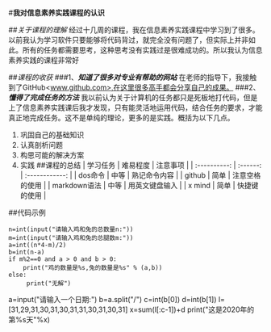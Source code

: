 #**我对信息素养实践课程的认识**

##*关于课程的理解*
经过十几周的课程，我在信息素养实践课程中学习到了很多。以前我认为学习软件只要能够将代码背过，就完全没有问题了，但实际上并非如此。所有的任务都需要思考，这种思考没有实践过是很难成功的。所以我认为信息素养实践的课程非常好

##*课程的收获*
###1、***知道了很多对专业有帮助的网站***
在老师的指导下，我接触到了GitHub<www.github.com>,在这里很多高手都会分享自己的成果。
###2、***懂得了完成任务的方法***
我以前认为关于计算机的任务都只是死板地打代码，但是上了信息素养实践课后我才发现，只有能灵活地运用代码，结合任务的要求，才能真正地完成任务。这不是单纯的理论，更多的是实践。概括为以下几点。
1. 巩固自己的基础知识
2. 认真剖析问题
3. 构思可能的解决方案
4. 实践
##课程的总结
|   学习任务   | 难易程度 |    注意事项    |
| :----------: | :------: | :------------: |
|   dos命令    |   中等   |  熟记命令内容  |
|    github    |   简单   | 注意空格的使用 |
| markdown语法 |   中等   | 用英文键盘输入 |
|    x mind    |   简单   |  快捷键的使用  |

##代码示例
```
n=int(input("请输入鸡和兔的总数量n:"))
m=int(input("请输入鸡和兔的总腿数m:"))
a=int((n*4-m)/2)
b=int(n-a)
if m%2==0 and a > 0 and b > 0:
    print("鸡的数量是%s,兔的数量是%s" % (a,b))
else:
     print("无解")
```
a=input("请输入一个日期:")
b=a.split("/")
c=int(b[0])
d=int(b[1])
l=[31,29,31,30,31,30,31,31,30,31,30,31]
x=sum(l[:c-1])+d
print("这是2020年的第%s天"%x)